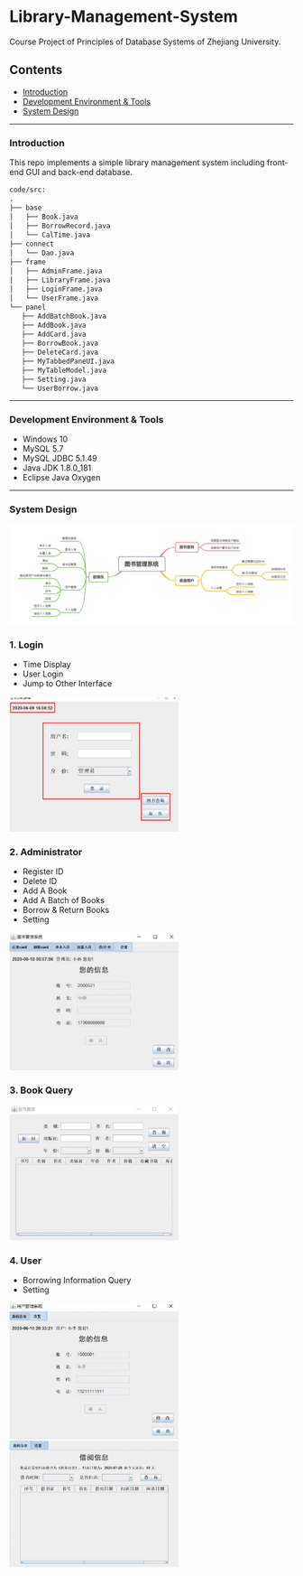 # Library-Management-System
Course Project of Principles of Database Systems of Zhejiang University.

## **Contents**
- [Introduction](#introduction)
- [Development Environment & Tools](#development-environment--tools)
- [System Design](#system-design)

<hr>

### **Introduction**
 This repo implements a simple library management system including front-end GUI and back-end database.

 ```
 code/src:
 .
├── base
│   ├── Book.java
│   ├── BorrowRecord.java
│   └── CalTime.java
├── connect
│   └── Dao.java
├── frame
│   ├── AdminFrame.java
│   ├── LibraryFrame.java
│   ├── LoginFrame.java
│   └── UserFrame.java
└── panel
    ├── AddBatchBook.java
    ├── AddBook.java
    ├── AddCard.java
    ├── BorrowBook.java
    ├── DeleteCard.java
    ├── MyTabbedPaneUI.java
    ├── MyTableModel.java
    ├── Setting.java
    └── UserBorrow.java
```

<hr>

### **Development Environment & Tools**
- Windows 10
- MySQL 5.7
- MySQL JDBC 5.1.49
- Java JDK 1.8.0_181
- Eclipse Java Oxygen

<hr>

### **System Design**

<img src="./img/system design.jpg" width=600/>

### **1. Login**
- Time Display
- User Login
- Jump to Other Interface

<img src="./img/login.jpg" width=300/>

### **2. Administrator**
- Register ID
- Delete ID
- Add A Book
- Add A Batch of Books
- Borrow & Return Books
- Setting

<img src="./img/administrator.jpg" width=300/>

### **3. Book Query**
<img src="./img/book query.jpg" width=300/>

### **4. User**
- Borrowing Information Query
- Setting

<img src="./img/user.jpg" width=300/>

<img src="./img/borrowing information.jpg" width=300/>
